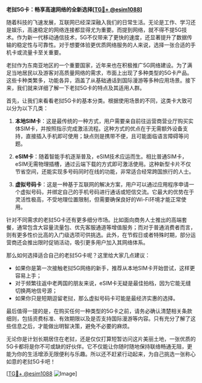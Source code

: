 **老挝5G卡：畅享高速网络的全新选择[[TG💪+ @esim1088](https://t.me/s/esim1088)]**

随着科技的飞速发展，互联网已经深深融入我们的日常生活。无论是工作、学习还是娱乐，高速稳定的网络连接都显得尤为重要。而提到网络，就不得不提5G技术。作为新一代移动通信技术，5G不仅带来了更快的速度，还显著提升了数据传输的稳定性与可靠性。对于想要体验更优质网络服务的人来说，选择一张合适的手机卡或流量卡至关重要。

老挝作为东南亚地区的一个重要国家，近年来也在积极推广5G网络建设。为了满足当地居民以及游客对高质量网络的需求，市面上出现了多种类型的5G卡产品。这些卡种类繁多，功能各异，涵盖了从基础通话到国际漫游等多种应用场景。接下来，我们就来详细了解一下老挝5G卡的特点及其适用人群。

首先，让我们来看看老挝5G卡的基本分类。根据使用场景的不同，这类卡大致可以分为以下几类：

1. **本地SIM卡**：这是最传统的一种方式，用户需要亲自前往运营商营业厅购买实体SIM卡，并按照指示完成激活流程。这种方式的优点在于无需额外设备支持，直接插入手机即可使用；缺点则是携带不便，且可能面临语言障碍等问题。

2. **eSIM卡**：随着智能手机逐渐普及，eSIM技术应运而生。相比普通SIM卡，eSIM无需物理插槽，通过云端下载的方式即可激活使用。这种新型卡片不仅节省空间，还能实现多号码同时在线的功能，非常适合经常跨国旅行的人士。

3. **虚拟号码卡**：这是一种基于互联网的解决方案，用户可以通过应用程序申请一个虚拟号码，并绑定自己的手机号码进行通话或短信交流。它最大的优势在于灵活性极高，不受地理位置限制，但需要确保良好的Wi-Fi环境才能正常使用。

针对不同需求的老挝5G卡还有更多细分市场。比如面向商务人士推出的高端套餐，通常包含大容量流量包、优先客服通道等增值服务；而对于普通消费者而言，则有更多性价比高的入门级选项可供挑选。此外，在节假日或者特殊时期，部分运营商还会推出限时促销活动，吸引更多用户加入其网络体系。

那么如何选择适合自己的老挝5G卡呢？这里给大家几点建议：

- 如果你是第一次接触老挝5G网络的新手，推荐从本地SIM卡开始尝试，这样更容易上手；
- 对于频繁往返中老两国的朋友来说，eSIM卡无疑是最佳拍档，因为它能无缝切换两地信号源；
- 如果你只是短期逗留老挝，那么虚拟号码卡可能是最经济实惠的选择。

最后值得一提的是，在购买任何一种类型的5G卡之前，请务必确认清楚相关条款细则，包括资费标准、有效期限以及是否支持国际漫游等内容。只有充分了解了这些信息之后，才能做出明智决策，避免不必要的麻烦。

无论你是计划长期居住在老挝，还是仅仅打算短暂访问这片美丽土地，一张优质的5G卡都将是你不可或缺的好伙伴。它不仅能让你随时随地保持联络畅通无阻，更能为你的生活增添无限便利与乐趣。所以还不赶紧行动起来，为自己挑选一张称心如意的老挝5G卡吧！

[[TG💪+ @esim1088](https://t.me/s/esim1088) ![Image](https://i.postimg.cc/4NQfJmqS/Snipaste-2025-05-13-00-14-12.png)]